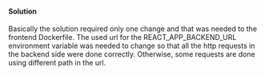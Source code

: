 #### Solution
Basically the solution required only one change and that was needed to the frontend Dockerfile. 
The used url for the REACT_APP_BACKEND_URL environment variable was needed to change so that all the http requests
in the backend side were done correctly. Otherwise, some requests are done using different path in the url.
